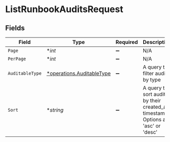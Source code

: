 # ListRunbookAuditsRequest


## Fields

| Field                                                                             | Type                                                                              | Required                                                                          | Description                                                                       |
| --------------------------------------------------------------------------------- | --------------------------------------------------------------------------------- | --------------------------------------------------------------------------------- | --------------------------------------------------------------------------------- |
| `Page`                                                                            | **int*                                                                            | :heavy_minus_sign:                                                                | N/A                                                                               |
| `PerPage`                                                                         | **int*                                                                            | :heavy_minus_sign:                                                                | N/A                                                                               |
| `AuditableType`                                                                   | [*operations.AuditableType](../../models/operations/auditabletype.md)             | :heavy_minus_sign:                                                                | A query to filter audits by type                                                  |
| `Sort`                                                                            | **string*                                                                         | :heavy_minus_sign:                                                                | A query to sort audits by their created_at timestamp. Options are 'asc' or 'desc' |